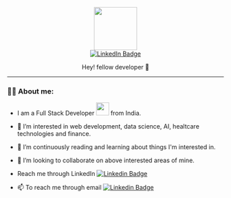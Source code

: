 <div id="header" align="center">
  <img src="https://media.giphy.com/media/dMLmQfCO7lCA2gX3tw/giphy.gif" width="100"/>
  <div id="badges">
    <a href="https://www.linkedin.com/in/randheer-kumar-gautam-804908120/">
      <img src="https://img.shields.io/badge/LinkedIn-blue?style=for-the-badge&logo=linkedin&logoColor=white" alt="LinkedIn Badge"/>
    </a>
  </div>
  <img src="https://komarev.com/ghpvc/?username=Krandheer&style=flat-square&color=blue" alt=""/>
  <p>Hey! fellow developer  👋  </p>
</div>

---

### :man_technologist: About me:
- I am a Full Stack Developer <img src="https://media.giphy.com/media/WUlplcMpOCEmTGBtBW/giphy.gif" width="30"> from India.

- 👀 I’m interested in web development, data science, AI, healtcare technologies and finance. 
- 🌱 I’m continuously reading and learning about things I'm interested in.
- 💞️ I’m looking to collaborate on above interested areas of mine. 
- Reach me through LinkedIn [![Linkedin Badge](https://img.shields.io/badge/-linkedIn-blue?style=flat&logo=Linkedin&logoColor=white)](https://www.linkedin.com/in/randheer-kumar-gautam-804908120/)
- 📫 To reach me through email [![Linkedin Badge](https://img.shields.io/badge/-gmail-blue?style=flat&logo=Gmail&logoColor=white)](randheer.dakshana15@gmail.com)

<!-- # [![Randheer GitHub stats](https://github-readme-stats.vercel.app/api?username=Krandheer&count_private=true&show_icons=true&theme=dark)](https://github.com/Krandheer/github-readme-stats)
# [![Top Langs](https://github-readme-stats.vercel.app/api/top-langs/?username=Krandheer&count_private=true&langs_count=10&layout=compact)](https://github.com/Krandheer/github-readme-stats) -->
<!-- # [![willianrod's wakatime stats](https://github-readme-stats.vercel.app/api/wakatime?username=Krandheer)](https://github.com/Krandheer/github-readme-stats) -->
<!---
Krandheer/Krandheer is a ✨ special ✨ repository because its `README.md` (this file) appears on your GitHub profile.
You can click the Preview link to take a look at your changes.
--->

